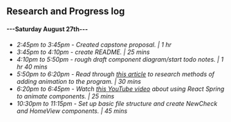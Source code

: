 ## Research and Progress log
#### ---Saturday August 27th---
* _2:45pm to 3:45pm - Created capstone proposal.  | 1 hr_
* _3:45pm to 4:10pm - create README. | 25 mins_
* _4:10pm to 5:50pm - rough draft component diagram/start todo notes. | 1 hr 40 mins_ 
* _5:50pm to 6:20pm - Read through [this article](https://medium.com/hackernoon/5-ways-to-animate-a-reactjs-app-in-2019-56eb9af6e3bf) to research methods of adding animation to the program. | 30 mins_
* _6:20pm to 6:45pm - Watch [this YouTube video](https://www.youtube.com/watch?v=S8yn3-WpVV8) about using React Spring to animate components. | 25 mins_
* _10:30pm to 11:15pm - Set up basic file structure and create NewCheck and HomeView components. | 45 mins_